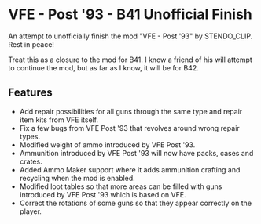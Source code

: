 # VFE - Post '93 - B41 Unofficial Finish

An attempt to unofficially finish the mod "VFE - Post '93" by STENDO_CLIP. Rest in peace!

Treat this as a closure to the mod for B41. I know a friend of his will attempt to continue the mod, but as far as I know, it will be for B42.

## Features

- Add repair possibilities for all guns through the same type and repair item kits from VFE itself.
- Fix a few bugs from VFE Post '93 that revolves around wrong repair types.
- Modified weight of ammo introduced by VFE Post '93.
- Ammunition introduced by VFE Post '93 will now have packs, cases and crates.
- Added Ammo Maker support where it adds ammunition crafting and recycling when the mod is enabled.
- Modified loot tables so that more areas can be filled with guns introduced by VFE Post '93 which is based on VFE.
- Correct the rotations of some guns so that they appear correctly on the player.
